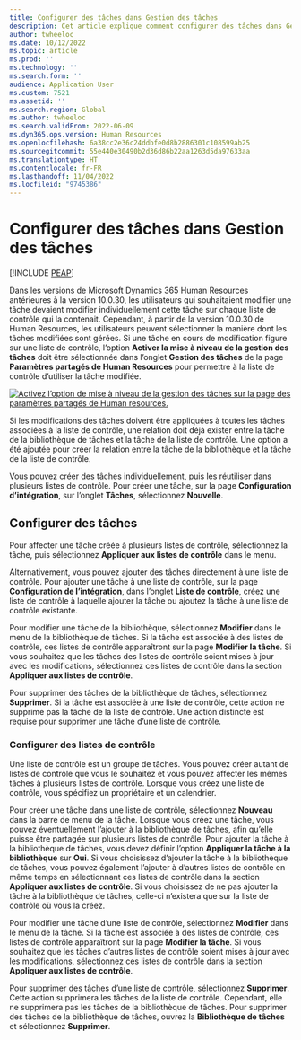 ```yaml
---
title: Configurer des tâches dans Gestion des tâches
description: Cet article explique comment configurer des tâches dans Gestion des tâches dans Microsoft Dynamics 365 Human Resources.
author: twheeloc
ms.date: 10/12/2022
ms.topic: article
ms.prod: ''
ms.technology: ''
ms.search.form: ''
audience: Application User
ms.custom: 7521
ms.assetid: ''
ms.search.region: Global
ms.author: twheeloc
ms.search.validFrom: 2022-06-09
ms.dyn365.ops.version: Human Resources
ms.openlocfilehash: 6a38cc2e36c24ddbfe0d8b2886301c108599ab25
ms.sourcegitcommit: 55e440e30490b2d36d86b22aa1263d5da97633aa
ms.translationtype: HT
ms.contentlocale: fr-FR
ms.lasthandoff: 11/04/2022
ms.locfileid: "9745386"
---
```

# <a name="set-up-tasks-in-task-management"></a>Configurer des tâches dans Gestion des tâches

[!INCLUDE [PEAP](../includes/peap-1.md)]

Dans les versions de Microsoft Dynamics 365 Human Resources antérieures à la version 10.0.30, les utilisateurs qui souhaitaient modifier une tâche devaient modifier individuellement cette tâche sur chaque liste de contrôle qui la contenait. Cependant, à partir de la version 10.0.30 de Human Resources, les utilisateurs peuvent sélectionner la manière dont les tâches modifiées sont gérées. Si une tâche en cours de modification figure sur une liste de contrôle, l’option **Activer la mise à niveau de la gestion des tâches** doit être sélectionnée dans l’onglet **Gestion des tâches** de la page **Paramètres partagés de Human Resources** pour permettre à la liste de contrôle d’utiliser la tâche modifiée.

[![Activez l’option de mise à niveau de la gestion des tâches sur la page des paramètres partagés de Human resources.](./media/task-update.png)](./media/task-update.png)

Si les modifications des tâches doivent être appliquées à toutes les tâches associées à la liste de contrôle, une relation doit déjà exister entre la tâche de la bibliothèque de tâches et la tâche de la liste de contrôle. Une option a été ajoutée pour créer la relation entre la tâche de la bibliothèque et la tâche de la liste de contrôle.

Vous pouvez créer des tâches individuellement, puis les réutiliser dans plusieurs listes de contrôle. Pour créer une tâche, sur la page **Configuration d’intégration**, sur l’onglet **Tâches**, sélectionnez **Nouvelle**.

## <a name="set-up-tasks"></a>Configurer des tâches

Pour affecter une tâche créée à plusieurs listes de contrôle, sélectionnez la tâche, puis sélectionnez **Appliquer aux listes de contrôle** dans le menu.

Alternativement, vous pouvez ajouter des tâches directement à une liste de contrôle. Pour ajouter une tâche à une liste de contrôle, sur la page **Configuration de l’intégration**, dans l’onglet **Liste de contrôle**, créez une liste de contrôle à laquelle ajouter la tâche ou ajoutez la tâche à une liste de contrôle existante.

Pour modifier une tâche de la bibliothèque, sélectionnez **Modifier** dans le menu de la bibliothèque de tâches. Si la tâche est associée à des listes de contrôle, ces listes de contrôle apparaîtront sur la page **Modifier la tâche**. Si vous souhaitez que les tâches des listes de contrôle soient mises à jour avec les modifications, sélectionnez ces listes de contrôle dans la section **Appliquer aux listes de contrôle**.

Pour supprimer des tâches de la bibliothèque de tâches, sélectionnez **Supprimer**. Si la tâche est associée à une liste de contrôle, cette action ne supprime pas la tâche de la liste de contrôle. Une action distincte est requise pour supprimer une tâche d’une liste de contrôle.

### <a name="set-up-checklists"></a>Configurer des listes de contrôle

Une liste de contrôle est un groupe de tâches. Vous pouvez créer autant de listes de contrôle que vous le souhaitez et vous pouvez affecter les mêmes tâches à plusieurs listes de contrôle. Lorsque vous créez une liste de contrôle, vous spécifiez un propriétaire et un calendrier.

Pour créer une tâche dans une liste de contrôle, sélectionnez **Nouveau** dans la barre de menu de la tâche. Lorsque vous créez une tâche, vous pouvez éventuellement l’ajouter à la bibliothèque de tâches, afin qu’elle puisse être partagée sur plusieurs listes de contrôle. Pour ajouter la tâche à la bibliothèque de tâches, vous devez définir l’option **Appliquer la tâche à la bibliothèque** sur **Oui**. Si vous choisissez d’ajouter la tâche à la bibliothèque de tâches, vous pouvez également l’ajouter à d’autres listes de contrôle en même temps en sélectionnant ces listes de contrôle dans la section **Appliquer aux listes de contrôle**. Si vous choisissez de ne pas ajouter la tâche à la bibliothèque de tâches, celle-ci n’existera que sur la liste de contrôle où vous la créez.

Pour modifier une tâche d’une liste de contrôle, sélectionnez **Modifier** dans le menu de la tâche. Si la tâche est associée à des listes de contrôle, ces listes de contrôle apparaîtront sur la page **Modifier la tâche**. Si vous souhaitez que les tâches d’autres listes de contrôle soient mises à jour avec les modifications, sélectionnez ces listes de contrôle dans la section **Appliquer aux listes de contrôle**.

Pour supprimer des tâches d’une liste de contrôle, sélectionnez **Supprimer**. Cette action supprimera les tâches de la liste de contrôle. Cependant, elle ne supprimera pas les tâches de la bibliothèque de tâches. Pour supprimer des tâches de la bibliothèque de tâches, ouvrez la **Bibliothèque de tâches** et sélectionnez **Supprimer**.
